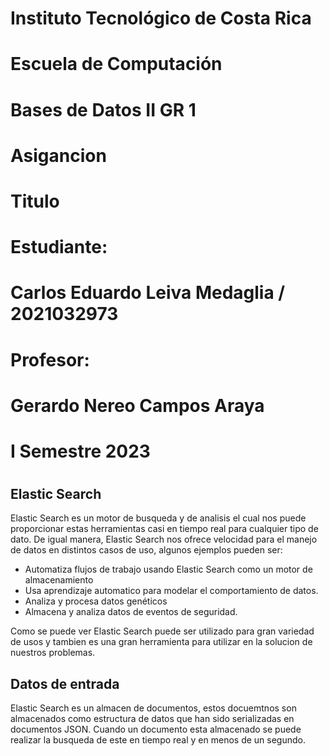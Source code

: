 # Instituto Tecnológico de Costa Rica

# Escuela de Computación

# Bases de Datos II GR 1

# Asigancion

# Titulo

# Estudiante: 
# Carlos Eduardo Leiva Medaglia / 2021032973

# Profesor: 
# Gerardo Nereo Campos Araya

# I Semestre 2023
# 
# 
# 
# 
# 
# 
# 
# 
# 
# 
# 
# 
# 
# 
# 
# 
# 
# 
# 
# 
# 
# 
## Elastic Search  

Elastic Search es un motor de busqueda y de analisis el cual nos puede proporcionar estas herramientas casi en tiempo real para cualquier tipo de dato. De igual manera, Elastic Search nos ofrece velocidad para el manejo de datos en distintos casos de uso, algunos ejemplos pueden ser:

* Automatiza flujos de trabajo usando Elastic Search como un motor de almacenamiento
* Usa aprendizaje automatico para modelar el comportamiento de datos.
* Analiza y procesa datos genéticos
* Almacena y analiza datos de eventos de seguridad.  

Como se puede ver Elastic Search puede ser utilizado para gran variedad de usos y tambien es una gran herramienta para utilizar en la solucion de nuestros problemas.

## Datos de entrada
Elastic Search es un almacen de documentos, estos docuemtnos son almacenados como estructura de datos que han sido serializadas en documentos JSON. Cuando un documento esta almacenado se puede realizar la busqueda de este en tiempo real y en menos de un segundo. 








